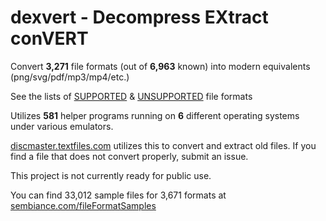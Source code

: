 # dexvert - **D**ecompress **EX**tract con**VERT**
Convert **3,271** file formats (out of **6,963** known) into modern equivalents (png/svg/pdf/mp3/mp4/etc.)

See the lists of [SUPPORTED](SUPPORTED.md) & [UNSUPPORTED](UNSUPPORTED.md) file formats

Utilizes **581** helper programs running on **6** different operating systems under various emulators.

[discmaster.textfiles.com](http://discmaster.textfiles.com/) utilizes this to convert and extract old files. If you find a file that does not convert properly, submit an issue.

This project is not currently ready for public use.

You can find 33,012 sample files for 3,671 formats at [sembiance.com/fileFormatSamples](https://sembiance.com/fileFormatSamples/)
